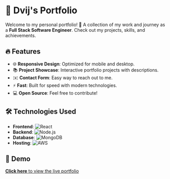# 💼 **Dvij's Portfolio**

Welcome to my personal portfolio! 🚀 A collection of my work and journey as a **Full Stack Software Engineer**. Check out my projects, skills, and achievements.

## 🔥 **Features**
- 🌐 **Responsive Design**: Optimized for mobile and desktop.
- 📚 **Project Showcase**: Interactive portfolio projects with descriptions.
- ✉️ **Contact Form**: Easy way to reach out to me.
- ⚡ **Fast**: Built for speed with modern technologies.
- 💻 **Open Source**: Feel free to contribute!

## 🛠 **Technologies Used**
- **Frontend**: ![React](https://img.shields.io/badge/React-20232f?style=for-the-badge&logo=react&logoColor=61DAFB)
- **Backend**: ![Node.js](https://img.shields.io/badge/Node.js-339933?style=for-the-badge&logo=nodedotjs&logoColor=white)
- **Database**: ![MongoDB](https://img.shields.io/badge/MongoDB-47A248?style=for-the-badge&logo=mongodb&logoColor=white)
- **Hosting**: ![AWS](https://img.shields.io/badge/AWS-232F3E?style=for-the-badge&logo=amazonaws&logoColor=white)

## 🚀 **Demo**
[**Click here** to view the live portfolio](https://www.dvijbarot.com)
